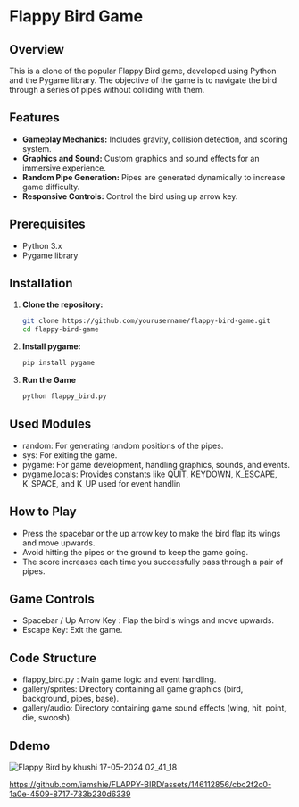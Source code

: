 # Flappy Bird Game

## Overview

This is a clone of the popular Flappy Bird game, developed using Python and the Pygame library. The objective of the game is to navigate the bird through a series of pipes without colliding with them.

## Features

- **Gameplay Mechanics:** Includes gravity, collision detection, and scoring system.
- **Graphics and Sound:** Custom graphics and sound effects for an immersive experience.
- **Random Pipe Generation:** Pipes are generated dynamically to increase game difficulty.
- **Responsive Controls:** Control the bird using up arrow key.

## Prerequisites

- Python 3.x
- Pygame library

## Installation

1. **Clone the repository:**
   ```sh
   git clone https://github.com/yourusername/flappy-bird-game.git
   cd flappy-bird-game

 2.   **Install pygame:**
      ```sh
      pip install pygame

 3. **Run the Game**
    ```sh
    python flappy_bird.py


## Used Modules
  - random: For generating random positions of the pipes.
 - sys: For exiting the game.
 - pygame: For game development, handling graphics, sounds, and events.
 - pygame.locals: Provides constants like QUIT, KEYDOWN, K_ESCAPE, K_SPACE, and K_UP used for event handlin    

## How to Play

-   Press the spacebar or the up arrow key to make the bird flap its wings and move upwards.
 -  Avoid hitting the pipes or the ground to keep the game going.
 - The score increases each time you successfully pass through a pair of pipes.
 ## Game Controls
  -  Spacebar / Up Arrow Key : Flap the bird's wings and move upwards.
 -  Escape Key: Exit the game.    

  ## Code Structure
  - flappy_bird.py : Main game logic and event handling.
  - gallery/sprites: Directory containing all game graphics (bird, background, pipes, base).
  - gallery/audio: Directory containing game sound effects (wing, hit, point, die, swoosh).
 ## Ddemo
   ![Flappy Bird by khushi 17-05-2024 02_41_18](https://github.com/iamshie/FLAPPY-BIRD/assets/146112856/0f9adac9-c4ac-4ca7-87b8-4b3a126d1c98)

  https://github.com/iamshie/FLAPPY-BIRD/assets/146112856/cbc2f2c0-1a0e-4509-8717-733b230d6339









